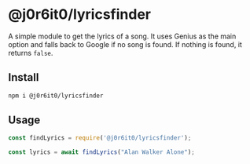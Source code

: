 
# @j0r6it0/lyricsfinder

A simple module to get the lyrics of a song. It uses Genius as the main option and falls back to Google if no song is found. If nothing is found, it returns ```false```.

## Install
```sh
npm i @j0r6it0/lyricsfinder
```
## Usage
```js
const findLyrics = require('@j0r6it0/lyricsfinder');

const lyrics = await findLyrics("Alan Walker Alone");
```
